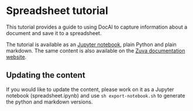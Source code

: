 # Spreadsheet tutorial

This tutorial provides a guide to using DocAI to capture information about a document and save it to a spreadsheet.

The tutorial is available as an [Jupyter notebook](https://jupyter.org/install), plain Python and plain markdown. The same
content is also available on the [Zuva documentation website](https://zuva.ai/documentation/tutorials/python-sdk/).

## Updating the content

If you would like to update the content, please work on it as a Jupyter notebook (spreadsheet.ipynb) and use `sh export-notebook.sh` to
generate the python and markdown versions.
